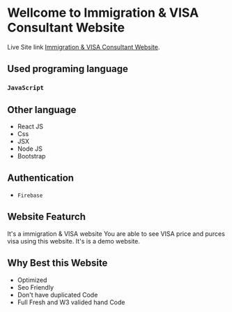 # Wellcome to Immigration & VISA Consultant Website

Live Site link [Immigration & VISA Consultant Website](https://immigration---visa-consultant.web.app/).

## Used programing language

### `JavaScript`

## Other language
* React JS
* Css
* JSX
* Node JS
* Bootstrap

## Authentication
* `Firebase`

## Website Featurch 
It's a immigration & VISA website You are able to see VISA price and purces visa using this website. It's is a demo website.

## Why Best this Website
* Optimized
* Seo Friendly
* Don't have duplicated Code
* Full Fresh and W3 valided hand Code

